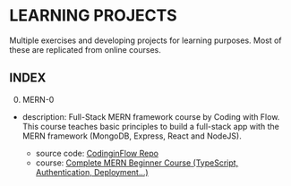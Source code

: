 # LEARNING PROJECTS
Multiple exercises and developing projects for learning purposes. Most of these are replicated from online courses. 

## INDEX

 0. MERN-0
  - description: Full-Stack MERN framework course by Coding with Flow. This course teaches basic principles to build a full-stack app with the MERN framework (MongoDB, Express, React and NodeJS).
  
  	- source code: [CodinginFlow Repo](https://github.com/codinginflow/MERN-course)
  	- course: [Complete MERN Beginner Course (TypeScript, Authentication, Deployment...)](https://youtu.be/FcxjCPeicvU?si=B8OddCjIpWnlkKss)
